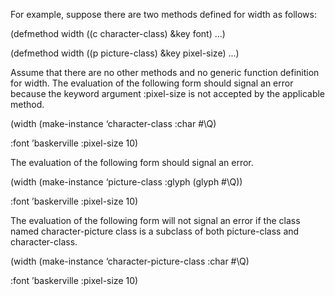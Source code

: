  For example, suppose there are two methods defined for width as follows: 



(defmethod width ((c character-class) &amp;key font) ...) 



(defmethod width ((p picture-class) &amp;key pixel-size) ...) 







 



 



Assume that there are no other methods and no generic function definition for width. The evaluation of the following form should signal an error because the keyword argument :pixel-size is not accepted by the applicable method. 



(width (make-instance ‘character-class :char #\Q) 



:font ’baskerville :pixel-size 10) 



The evaluation of the following form should signal an error. 



(width (make-instance ‘picture-class :glyph (glyph #\Q)) 



:font ’baskerville :pixel-size 10) 



The evaluation of the following form will not signal an error if the class named character-picture class is a subclass of both picture-class and character-class. 



(width (make-instance ‘character-picture-class :char #\Q) 



:font ’baskerville :pixel-size 10) 




